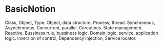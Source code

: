 # BasicNotion
Class, Object, Type.
Object, data structure.
Process, thread.
Synchronous, Asynchronous.
Concurrent, parallel.
Coroutines.
State management.
Reactive.
Bussiness rule, bussiness logic.
Domain logic, service, application logic.
Inversion of control, Dependency injection, Service locator.
